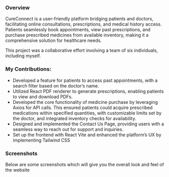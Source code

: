 ### Overview
CureConnect is a user-friendly platform bridging patients and doctors, facilitating online consultations, prescriptions, and medical history access. Patients seamlessly book appointments, view past prescriptions, and purchase prescribed medicines from available inventory, making it a comprehensive solution for healthcare needs.

This project was a collaborative effort involving a team of six individuals, including myself.

### My Contributions:
- Developed a feature for patients to access past appointments, with a search filter based on the doctor’s name.
- Utilized React PDF renderer to generate prescriptions, enabling patients to view and download PDFs.
- Developed the core functionality of medicine purchase by leveraging Axios for API calls. This ensured patients could acquire prescribed medications within specified quantities, with customizable limits set by the doctor, and integrated inventory checks for availability.
- Designed and implemented the Contact Us Page, providing users with a seamless way to reach out for support and inquiries.
- Set up the frontend with React Vite and enhanced the platform’s UX by implementing Tailwind CSS

### Screenshots
Below are some screenshots which will give you the overall look and feel of the website


